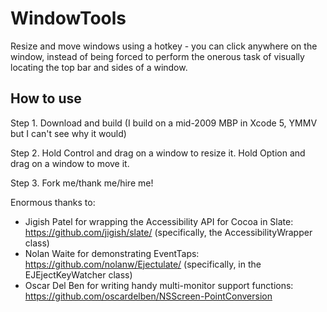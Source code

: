 WindowTools
===========

Resize and move windows using a hotkey - you can click anywhere on the window, instead of
being forced to perform the onerous task of visually locating the top bar and sides of a
window.

How to use
----------

Step 1. Download and build (I build on a mid-2009 MBP in Xcode 5, YMMV but I can't see why it would)

Step 2. Hold Control and drag on a window to resize it. Hold Option and drag on a window to move it.

Step 3. Fork me/thank me/hire me!

Enormous thanks to:

* Jigish Patel for wrapping the Accessibility API for Cocoa in Slate:  
  https://github.com/jigish/slate/
  (specifically, the AccessibilityWrapper class)
* Nolan Waite for demonstrating EventTaps:  
  https://github.com/nolanw/Ejectulate/
  (specifically, in the EJEjectKeyWatcher class)
* Oscar Del Ben for writing handy multi-monitor support functions:  
  https://github.com/oscardelben/NSScreen-PointConversion
